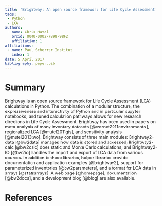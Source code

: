 ```yaml
---
title: 'Brightway: An open source framework for Life Cycle Assessment'
tags:
 - Python
 - LCA
authors:
 - name: Chris Mutel
   orcid: 0000-0002-7898-9862
   affiliation: 1
affiliations:
 - name: Paul Scherrer Institut
   index: 1
date: 5 April 2017
bibliography: paper.bib
---
```


# Summary

Brightway is an open source framework for Life Cycle Assessment (LCA) calculations in Python. The combination of a modular structure, the expressiveness and interactivity of Python and in particular Jupyter notebooks, and tuned calculation pathways allows for new research directions in Life Cycle Assessment. Brightway has been used in papers on meta-analysis of many inventory datasets [@wernet2011environmental], regionalized LCA [@mutel2011gis], and sensitivity analysis [@mutel2013two]. Brightway consists of three main modules: Brightway2-data [@bw2data] manages how data is stored and accessed; Brightway2-calc [@bw2calc] does static and Monte Carlo calculations; and Brightway2-IO [@bw2io] handles the import and export of LCA data from various sources. In addition to these libraries, helper libraries provide documentation and application examples [@brightway2], support for parameterized inventories [@bw2parameters], and a format for LCA data in arrays [@statsarrays]. A web page [@homepage], documentation [@bw2docs], and a development blog [@blog] are also available.

# References
